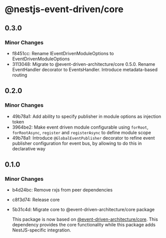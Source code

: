 # @nestjs-event-driven/core

## 0.3.0

### Minor Changes

- f8451cc: Rename IEventDrivenModuleOptions to EventDrivenModuleOptions
- 3113048: Migrate to @event-driven-architecture/core 0.5.0. Rename EventHandler decorator to EventsHandler. Introduce metadata-based routing

## 0.2.0

### Minor Changes

- 49b78a1: Add ability to specify publisher in module options as injection token
- 3964be2: Make event driven module configurable using `forRoot`, `forRootAsync`, `register` and `registerAsync` to define module scope
- 49b78a1: Introduce `@GlobalEventPublisher` decorator to refine event publisher configuration for event bus, by allowing to do this in declarative way

## 0.1.0

### Minor Changes

- b4d24bc: Remove rxjs from peer dependencies
- c8f3d74: Release core
- 5b31c4d: Migrate core to @event-driven-architecture/core package

  This package is now based on [@event-driven-architecture/core](https://www.npmjs.com/package/@event-driven-architecture/core). This dependency provides the core functionality while this package adds NestJS-specific integration.
